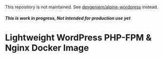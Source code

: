 This repository is not maintained. See [devgeniem/alpine-wordpress](https://github.com/devgeniem/docker-alpine-wordpress) instead.

##### This is work in progress, Not intended for production use yet

# Lightweight WordPress PHP-FPM & Nginx Docker Image
